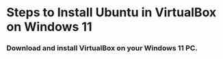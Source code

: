 # Steps to Install Ubuntu in VirtualBox on Windows 11
### Download and install VirtualBox on your Windows 11 PC.
